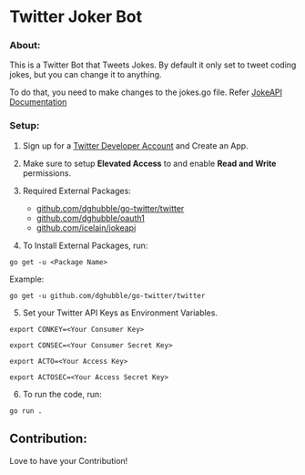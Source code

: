 # Twitter Joker Bot

### **About:**

This is a Twitter Bot that Tweets Jokes. By default it only set to tweet coding jokes, but you can change it to anything. 

To do that, you need to make changes to the jokes.go file. Refer [JokeAPI Documentation](https://sv443.net/jokeapi/v2/)

### **Setup:**

1. Sign up for a [Twitter Developer Account](https://developer.twitter.com/en) and Create an App.

2. Make sure to setup **Elevated Access** to and enable **Read and Write** permissions.

3. Required External Packages:

   - [github.com/dghubble/go-twitter/twitter](https://github.com/dghubble/go-twitter)
   - [github.com/dghubble/oauth1](https://github.com/dghubble/oauth1)
   - [github.com/icelain/jokeapi](https://github.com/Sv443/JokeAPI)

4. To Install External Packages, run:

`go get -u <Package Name>` 

Example:

`go get -u github.com/dghubble/go-twitter/twitter`

5. Set your Twitter API Keys as Environment Variables.

```
export CONKEY=<Your Consumer Key>

export CONSEC=<Your Consumer Secret Key>

export ACTO=<Your Access Key>

export ACTOSEC=<Your Access Secret Key>
```

6. To run the code, run:

`go run .`

## Contribution:

Love to have your Contribution!

